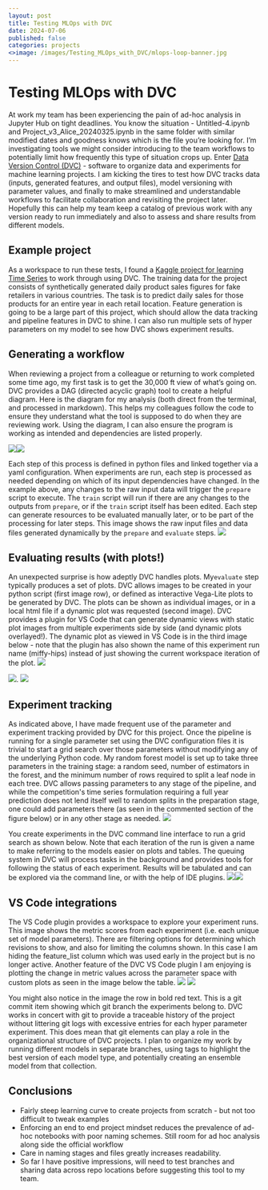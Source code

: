 ```yaml
---
layout: post
title: Testing MLOps with DVC
date: 2024-07-06
published: false
categories: projects
<>image: /images/Testing_MLOps_with_DVC/mlops-loop-banner.jpg
---
```


# Testing MLOps with DVC
At work my team has been experiencing the pain of ad-hoc analysis in Jupyter Hub on tight deadlines.  You know the situation - Untitled-4.ipynb and Project_v3_Alice_20240325.ipynb in the same folder with similar modified dates and goodness knows which is the file you’re looking for.  I’m investigating tools we might consider introducing to the team workflows to potentially limit how frequently this type of situation crops up. Enter [Data Version Control \(DVC\)](https://dvc.org) - software to organize data and experiments for machine learning projects. I am kicking the tires to test how DVC tracks data (inputs, generated features, and output files), model versioning with parameter values, and finally to make streamlined and understandable workflows to facilitate collaboration and revisiting the project later.  Hopefully this can help my team keep a catalog of previous work with any version ready to run immediately and also to assess and share results from different models.

## Example project
As a workspace to run these tests, I found a [Kaggle project for learning Time Series](https://www.kaggle.com/competitions/playground-series-s3e19/overview) to work through using DVC. The training data for the project consists of synthetically generated daily product sales figures for fake retailers in various countries.  The task is to predict daily sales for those products for an entire year in each retail location.  Feature generation is going to be a large part of this project, which should allow the data tracking and pipeline features in DVC to shine.  I can also run multiple sets of hyper parameters on my model to see how DVC shows experiment results.

## Generating a workflow
When reviewing a project from a colleague or returning to work completed some time ago, my first task is to get the 30,000 ft view of what’s going on.  DVC provides a DAG (directed acyclic graph) tool to create a helpful diagram.  Here is the diagram for my analysis (both direct from the terminal, and processed in markdown).  This helps my colleagues follow the code to ensure they understand what the tool is supposed to do when they are reviewing work.  Using the diagram, I can also ensure the program is working as intended and dependencies are listed properly.  

![](/images/Testing_MLOps_with_DVC/Screenshot%202024-06-30%20at%205.48.29%20AM.png)<!-- {"width":216} -->![](/images/Testing_MLOps_with_DVC/Screenshot%202024-06-30%20at%205.48.50%20AM.png)<!-- {"width":225} -->

Each step of this process is defined in python files and linked together via a yaml configuration.  When experiments are run, each step is processed as needed depending on which of its input dependencies have changed.  In the example above, any changes to the raw input data will trigger the `prepare` script to execute.  The `train` script will run if there are any changes to the outputs from `prepare`, or if the `train` script itself has been edited.  Each step can generate resources to be evaluated manually later, or to be part of the processing for later steps.  This image shows the raw input files and data files generated dynamically by the `prepare` and `evaluate` steps.
![](/images/Testing_MLOps_with_DVC/Screenshot%202024-06-30%20at%205.52.42%20AM.png)<!-- {"width":229} -->

## Evaluating results (with plots!)
An unexpected surprise is how adeptly DVC handles plots.  My`evaluate` step typically produces a set of plots.  DVC allows images to be created in your python script (first image row), or defined as interactive Vega-Lite plots to be generated by DVC.  The plots can be shown as individual images, or in a local html file if a dynamic plot was requested (second image).  DVC provides a plugin for VS Code that can generate dynamic views with static plot images from multiple experiments side by side (and dynamic plots overlayed!).  The dynamic plot as viewed in VS Code is in the third image below - note that the plugin has also shown the name of this experiment run name (miffy-hips) instead of just showing the current workspace iteration of the plot.
![](/images/Testing_MLOps_with_DVC/Screenshot%202024-06-30%20at%206.15.59%20AM.png)


![](/images/Testing_MLOps_with_DVC/Screenshot%202024-06-30%20at%208.14.35%20AM.png)<!-- {"width":259} -->.     ![](/images/Testing_MLOps_with_DVC/Screenshot%202024-06-30%20at%207.26.37%20AM.png)<!-- {"width":370} -->


## Experiment tracking
As indicated above, I have made frequent use of the parameter and experiment tracking provided by DVC for this project.  Once the pipeline is running for a single parameter set using the DVC configuration files it is trivial to start a grid search over those parameters without modifying any of the underlying Python code.  My random forest model is set up to take three parameters in the training stage: a random seed, number of estimators in the forest, and the minimum number of rows required to split a leaf node in each tree.   DVC allows passing parameters to any stage of the pipeline, and  while the competition's time series formulation requiring a full year prediction does not lend itself well to random splits in the preparation stage, one could add parameters there (as seen in the commented section of the figure below) or in any other stage as needed. 
![](/images/Testing_MLOps_with_DVC/Screenshot%202024-06-30%20at%203.35.38%20PM.png)

You create experiments in the DVC command line interface to run a grid search as shown below.  Note that each iteration of the run is given a name to make referring to the models easier on plots and tables.  The queuing system in DVC will process tasks in the background and provides tools for following the status of each experiment.  Results will be tabulated and can be explored via the command line, or with the help of IDE plugins.
![](/images/Testing_MLOps_with_DVC/Screenshot%202024-06-30%20at%207.57.32%20AM.png)![](/images/Testing_MLOps_with_DVC/Screenshot%202024-06-30%20at%207.58.57%20AM.png)<!-- {"width":386} -->

## VS Code integrations
The VS Code plugin provides a workspace to explore your experiment runs.  This image shows the metric scores from each experiment (i.e. each unique set of model parameters).  There are filtering options for determining which revisions to show, and also for limiting the columns shown.  In this case I am hiding the feature_list column which was used early in the project but is no longer active.   Another feature of the DVC VS Code plugin I am enjoying is plotting the change in metric values across the parameter space with custom plots as seen in the image below the table.
![](/images/Testing_MLOps_with_DVC/Screenshot%202024-06-30%20at%201.20.20%20PM.png)
![](/images/Testing_MLOps_with_DVC/Screenshot%202024-06-30%20at%208.12.06%20AM.png)

You might also notice in the image the row in bold red text.  This is a git commit item showing which git branch the experiments belong to.  DVC works in concert with git to provide a traceable history of the project without littering git logs with excessive entries for each hyper parameter experiment.  This does mean that git elements can play a role in the organizational structure of DVC projects. I plan to organize my work by running different models in separate branches, using tags to highlight the best version of each model type, and potentially creating an ensemble model from that collection.

## Conclusions
- Fairly steep learning curve to create projects from scratch - but not too difficult to tweak examples
- Enforcing an end to end project mindset reduces the prevalence of ad-hoc notebooks with poor naming schemes.  Still room for ad hoc analysis along side the official workflow
- Care in naming stages and files greatly increases readability.
- So far I have positive impressions, will need to test branches and sharing data across repo locations before suggesting this tool to my team.
